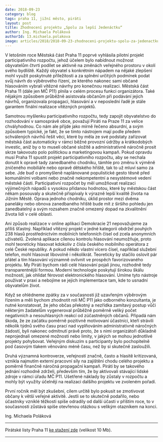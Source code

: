 ```yaml
---
date: 2018-09-23
category: blog
tags: praha 11, jižní město, piráti
layout: post
title: Zhodnocení projektu „Spolu za lepší Jedenáctku“
author: Ing. Michaela Poláková
authorId: 13.michaela.polakova
image: articles/2018/2018-09-23-zhodnoceni-projektu-spolu-za-jedenactku.jpg
---
```


V letošním roce Městská část Praha 11 poprvé vyhlásila pilotní projekt participativního rozpočtu, jehož účelem bylo nabídnout možnost obyvatelům čtvrti podílet se aktivně na změnách veřejného prostoru v okolí svého bydliště.  Každý obyvatel s konkrétním nápadem na nějaké zlepšení mohl využít poskytnuté příležitosti a za splnění určitých podmínek podat svůj návrh do výběrového řízení, ze kterého nakonec sami občané hlasováním vybrali vítězné návrhy pro konečnou realizaci.  Městská část Praha 11 (dále jen MČ  P11) plnila v celém procesu funkci organizátora. Také nějakým způsobem průběžně asistovala občanům při podávání jejich návrhů, organizovala propagaci, hlasování a v neposlední řadě je stále garantem finální realizace vítězných projektů.

Samotnou myšlenku participativního rozpočtu, tedy zapojit obyvatelstvo do rozhodování v samosprávě obce, považují Piráti na Praze 11 za velice chvályhodnou. Co nám ale přijde jako mírně řečeno absurdní, a svým způsobem typické, je fakt, že se tímto nástrojem mají podle předem schválených návrhů řešit věci, které by měla ze své podstaty zařizovat městská část automaticky v rámci běžné provozní údržby a krátkodobých investic, aniž by o to museli občané složitě a administrativně náročně prosit skrze takovouto polo politickou a marketingovou kampaň. Pokud opravdu musí Praha 11 spustit projekt participativního rozpočtu, aby se nechala donutit k opravě tady zanedbaného chodníku, támhle pro změnu k výměně zničeného mobiliáře nebo opravě dětského hřiště, tak to už mluví samo za sebe. Jde buď o promyšleně naplánované populistické gesto těsně před komunálními volbami nebo značně nekompetentní a nesystémové vedení městské části. Participativní rozpočet by měl umožňovat realizaci výjimečných nápadů s vysokou přidanou hodnotou, které by městskou část někam posouvaly a skutečně přispívaly k výrazně lepší kvalitě života na Jižním Městě. 
Oprava jednoho chodníku, úklid prostor mezi dvěma paneláky nebo obnova zanedbaného hřiště bude mít z širšího pohledu jen zanedbatelný a svým rozsahem značně omezený dopad na zkvalitnění života lidí v celé oblasti.

Ani způsob realizace v online aplikaci Demokracie 21 nepovažujeme za příliš šťastný. Například vítězný projekt v jedné kategorii obdržel pouhých 238 hlasů prostřednictvím mobilních telefonních čísel od zcela anonymních uživatelů.  Zvolená aplikace cílenou kontrolu hlasování neumožňuje, proto mohl teoreticky hlasovat kdokoliv z čísla českého mobilního operátora z celé České republiky.  A pokud někdo vlastní vícero čísel, například služební telefon, mohl hlasovat libovolně i několikrát. Teoreticky by stačilo oslovit pár přátel a tím hlasování významně ovlivnit ve prospěch favorizovaného projektu. My Piráti bychom rádi celé hlasování pojali jinou, rozhodně tedy transparentnější formou. Moderní technologie poskytují širokou škálu možností, jak ohlídat férovost elektronického hlasování. Umíme tyto nástroje používat v praxi a nebojíme se jejich implementace tam, kde to usnadní obyvatelům život.

Když se ohlédneme zpátky za v současnosti již uzavřeným výběrovým řízením a měli bychom zhodnotit roli MČ P11 jako odborného konzultanta, je nutné konstatovat, že jeho občas překotný a nezřídka zamítavý postup vůči některým žadatelům vygeneroval průběžně poměrně veliký počet negativních a nesouhlasných reakcí od zúčastněných občanů. Připadá nám škoda, že ze začátku poměrně pozitivně motivovaní účastníci, kteří strávili několik týdnů svého času prací nad vyplňováním administrativně náročných žádostí, byli nakonec odmítnutí právě proto, že s nimi organizátoři důkladně neprojednali omezené možnosti nebo limity, v jakých se mohou jednotlivé projekty pohybovat. Veřejným diskuzím s participanty bylo pochopitelně pod časovým tlakem věnováno méně času, než by si skutečně zasloužili. 

Druhá významná kontroverze, veřejností značně, často a hlasitě kritizovaná, vznikla najmutím externí pracovní síly na zajištění chodu celého projektu a poměrně finančně náročná propagační kampaň. Piráti by se takového jednání rozhodně zdrželi, především tím, že by aktivovali stávající lidské zdroje v rámci úřadu MČ P11. Ušetřené náklady by zůstaly v rozpočtu a mohly být využity účelněji na realizaci dalšího projektu ve zvoleném pořadí.  

První ročník měl být zkušební, cílem určitě bylo pokusit se zmotivovat občany k větší veřejné aktivitě. Jestli se to skutečně podařilo, nebo účastníky vzniklé těžkosti spíše odradily od další účasti v příštím roce, to v současnosti zůstává spíše otevřenou otázkou 
s velikým otazníkem na konci.

Ing. Michaela Poláková






---

Pirátské listy Praha 11 [ke stažení zde](/assets/pdf/2018-07-10-praha-11.pdf) (velikost 10 Mb).

- - -
